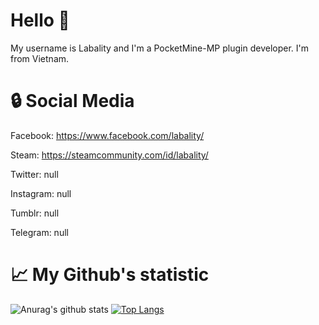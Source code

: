 # Hello 👋
My username is Labality and I'm a PocketMine-MP plugin developer. I'm from Vietnam.
# 🔒 Social Media

Facebook: https://www.facebook.com/labality/

Steam: https://steamcommunity.com/id/labality/

Twitter: null

Instagram: null

Tumblr: null

Telegram: null

# 📈 My Github's statistic
![Anurag's github stats](https://github-readme-stats.vercel.app/api?username=dinovnowo&show_icons=true&theme=tokyonight)
[![Top Langs](https://github-readme-stats.vercel.app/api/top-langs/?username=dinovnowo&theme=tokyonight)](https://github.com/anuraghazra/github-readme-stats)
